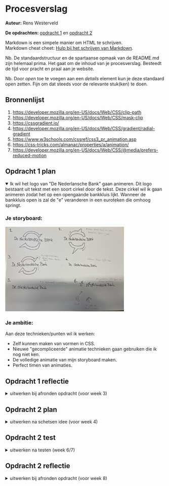 # Procesverslag
**Auteur:** Rens Westerveld

**De opdrachten:** [opdracht 1](opdracht1/index.html) en [opdracht 2](opdracht2/index.html)


Markdown is een simpele manier om HTML te schrijven.  
Markdown cheat cheet: [Hulp bij het schrijven van Markdown](https://github.com/adam-p/markdown-here/wiki/Markdown-Cheatsheet).

Nb. De standaardstructuur en de spartaanse opmaak van de README.md zijn helemaal prima. Het gaat om de inhoud van je procesverslag. Besteedt de tijd voor pracht en praal aan je website.

Nb. Door *open* toe te voegen aan een *details* element kun je deze standaard open zetten. Fijn om dat steeds voor de relevante stuk(ken) te doen.



## Bronnenlijst
  1. https://developer.mozilla.org/en-US/docs/Web/CSS/clip-path
  2. https://developer.mozilla.org/en-US/docs/Web/CSS/mask-clip
  3. https://cssgradient.io/
  4. https://developer.mozilla.org/en-US/docs/Web/CSS/gradient/radial-gradient
  5. https://www.w3schools.com/cssref/css3_pr_animation.asp
  6. https://css-tricks.com/almanac/properties/a/animation/
  7. https://developer.mozilla.org/en-US/docs/Web/CSS/@media/prefers-reduced-motion



## Opdracht 1 plan

<details open>
  <summary>Ik wil het logo van "De Nederlansche Bank" gaan animeren. Dit logo bestaant uit tekst met een soort cirkel door de tekst. Deze cirkel
  wil ik gaan animeren zodat het op een opengaande bankkluis lijkt. Wanneer de bankkluis open is zal de "e" veranderen in een euroteken die omhoog springt.</summary>


  ### Je storyboard:
  <img src="readme-images/storyboardopdracht1.jpg" width="375px" alt="storyboard voor opdracht 1">


  ### Je ambitie: 
  Aan deze technieken/punten wil ik werken:
  - Zelf kunnen maken van vormen in CSS.
  - Nieuwe "gecompliceerde" animatie technieken gaan gebruiken die ik nog niet ken.
  - De volledige animatie van mijn storyboard maken.
  - Perfect timen van animaties.
 
</details>



## Opdracht 1 reflectie

<details>
  <summary>uitwerken bij afronden opdracht (voor week 3)</summary>


  ### Je uitkomst - karakteristiek screenshot(s):
  <img src="readme-images/opdracht1ss1.png" width="375px" alt="uitomst opdracht 1">


  ### Dit ging goed/Heb ik geleerd: 
  Korte omschrijving met plaatje(s)

  Ik heb geleerd om een HTML element helemaal te stijlen met CSS. Zo heb ik van de h1 een cirkel gemaakt. (paars)
  Ik heb nu ook voor het eerst met clip-path gewerkt om zo een vorm te maken (driehoek). (rood)
  Ik begrijp nu positioneren beter (bijvoorbeeld de driekhoeken draaien en positioneren). (rood)

  <img src="readme-images/opdracht1ss2.png" width="375px" alt="top">


  ### Dit was lastig/Is niet gelukt:
  Korte omschrijving met plaatje(s)
  Ik vond het lastig om oplossingen voor specifieke dingen via internet te vinden.
  De toegankelijkheids ophoging voor "Verminder beweging" ging erg stroef. Hij wilde bij mij steeds niet werken om alles te pauzeren als standaard te hebben en
  pas af te spelen wanneer iemand geen voorkeur heeft. Andersom lukte het wel dus na hulp van Sanne/U is het mij toch gelukt. Het probleem zat hem in de selectie (werkte niet op de body, maar alleen op "*" en ik moest ::before en ::after er specifiek bij zetten) van de
  elementen en ik moest "!important" achter running zetten. 

  <img src="readme-images/opdracht1ss3.png" width="375px" alt="bummer">
</details>



## Opdracht 2 plan

<details>
  <summary>uitwerken na schetsen idee (voor week 4)</summary>


  ### Je ontwerp:
  <img src="readme-images/dummy-plaatje.svg" width="375px" alt="ontwerp opdracht 2">


  ### Je ambitie: 
  Aan deze technieken/punten wil ik werken:
  - punt 1
  - punt 2
  - nog een punt
  - ...
</details>



## Opdracht 2 test

<details>
  <summary>uitwerken na testen (week 6/7)</summary>

  Neem minimaal 5 bevindingen op:



  ### Bevinding 1:
  Omschrijving van wat er nog niet orde was (tekst en afbeeding(en)).

  #### oplossing:
  Beschrijving hoe je het hebt hebt opgelost of als het niet gelukt is hoe je het zou oplossen (tekst en afbeeding(en)).



  ### Bevinding 2:
  Omschrijving van wat er nog niet orde was (tekst en afbeeding(en)).

  #### oplossing:
  Beschrijving hoe je het hebt hebt opgelost of als het niet gelukt is hoe je het zou oplossen (tekst en afbeeding(en)).



  ### Bevinding 3:
  ...
</details>



## Opdracht 2 reflectie

<details>
  <summary>uitwerken bij afronden opdracht (voor week 8)</summary>

  ### Je uitkomst - karakteristiek screenshot(s):
  <img src="readme-images/dummy-plaatje.svg" width="375px" alt="uitkomst opdracht 2">


  ### Dit ging goed/Heb ik geleerd: 
  Korte omschrijving met plaatje(s)

  <img src="readme-images/dummy-plaatje.svg" width="375px" alt="top">


  ### Dit was lastig/Is niet gelukt:
  Korte omschrijving met plaatje(s)

  <img src="readme-images/dummy-plaatje.svg" width="375px" alt="bummer">
</details>